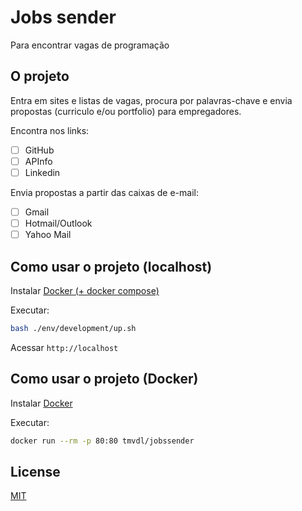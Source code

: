 # Jobs sender

Para encontrar vagas de programação

## O projeto

Entra em sites e listas de vagas, procura por palavras-chave e envia propostas (curriculo e/ou portfolio) para empregadores.

Encontra nos links:

- [ ] GitHub
- [ ] APInfo
- [ ] Linkedin

Envia propostas a partir das caixas de e-mail:

- [ ] Gmail
- [ ] Hotmail/Outlook
- [ ] Yahoo Mail

## Como usar o projeto (localhost)

Instalar [Docker (+ docker compose)](https://www.docker.com/)

Executar:

```sh
bash ./env/development/up.sh 
```

Acessar `http://localhost`

## Como usar o projeto (Docker)

Instalar [Docker](https://www.docker.com/)

Executar:

```sh
docker run --rm -p 80:80 tmvdl/jobssender
```

## License

[MIT](./LICENSE)
